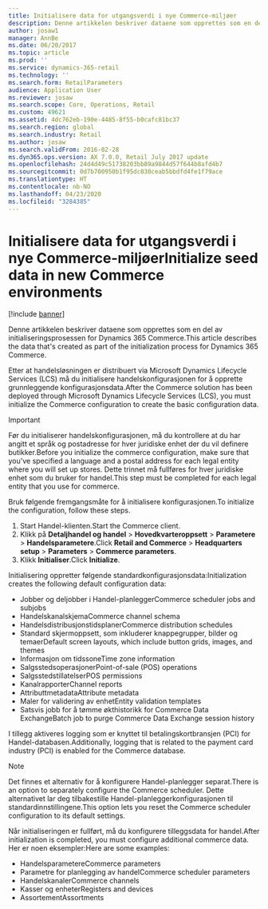 ```yaml
---
title: Initialisere data for utgangsverdi i nye Commerce-miljøer
description: Denne artikkelen beskriver dataene som opprettes som en del av initialiseringsprosessen for Dynamics 365 Commerce.
author: josaw1
manager: AnnBe
ms.date: 06/20/2017
ms.topic: article
ms.prod: ''
ms.service: dynamics-365-retail
ms.technology: ''
ms.search.form: RetailParameters
audience: Application User
ms.reviewer: josaw
ms.search.scope: Core, Operations, Retail
ms.custom: 49621
ms.assetid: 4dc762eb-190e-4485-8f55-b0cafc81bc37
ms.search.region: global
ms.search.industry: Retail
ms.author: josaw
ms.search.validFrom: 2016-02-28
ms.dyn365.ops.version: AX 7.0.0, Retail July 2017 update
ms.openlocfilehash: 24d4d49c51738203bb89a9844d57f644b8afd4b7
ms.sourcegitcommit: 0d7b700950b1f95dc030ceab5bbdfd4fe1f79ace
ms.translationtype: HT
ms.contentlocale: nb-NO
ms.lasthandoff: 04/23/2020
ms.locfileid: "3284385"
---
```

# <a name="initialize-seed-data-in-new-commerce-environments"></a><span data-ttu-id="ff08e-103">Initialisere data for utgangsverdi i nye Commerce-miljøer</span><span class="sxs-lookup"><span data-stu-id="ff08e-103">Initialize seed data in new Commerce environments</span></span>

[!include [banner](includes/banner.md)]

<span data-ttu-id="ff08e-104">Denne artikkelen beskriver dataene som opprettes som en del av initialiseringsprosessen for Dynamics 365 Commerce.</span><span class="sxs-lookup"><span data-stu-id="ff08e-104">This article describes the data that's created as part of the initialization process for Dynamics 365 Commerce.</span></span>

<span data-ttu-id="ff08e-105">Etter at handelsløsningen er distribuert via Microsoft Dynamics Lifecycle Services (LCS) må du initialisere handelskonfigurasjonen for å opprette grunnleggende konfigurasjonsdata.</span><span class="sxs-lookup"><span data-stu-id="ff08e-105">After the Commerce solution has been deployed through Microsoft Dynamics Lifecycle Services (LCS), you must initialize the Commerce configuration to create the basic configuration data.</span></span>

> [!IMPORTANT]
> <span data-ttu-id="ff08e-106">Før du initialiserer handelskonfigurasjonen, må du kontrollere at du har angitt et språk og postadresse for hver juridiske enhet der du vil definere butikker.</span><span class="sxs-lookup"><span data-stu-id="ff08e-106">Before you initialize the commerce configuration, make sure that you've specified a language and a postal address for each legal entity where you will set up stores.</span></span> <span data-ttu-id="ff08e-107">Dette trinnet må fullføres for hver juridiske enhet som du bruker for handel.</span><span class="sxs-lookup"><span data-stu-id="ff08e-107">This step must be completed for each legal entity that you use for commerce.</span></span>

<span data-ttu-id="ff08e-108">Bruk følgende fremgangsmåte for å initialisere konfigurasjonen.</span><span class="sxs-lookup"><span data-stu-id="ff08e-108">To initialize the configuration, follow these steps.</span></span>

1. <span data-ttu-id="ff08e-109">Start Handel-klienten.</span><span class="sxs-lookup"><span data-stu-id="ff08e-109">Start the Commerce client.</span></span>
2. <span data-ttu-id="ff08e-110">Klikk på **Detaljhandel og handel** &gt; **Hovedkvarteroppsett** &gt; **Parametere** &gt; **Handelsparametere**.</span><span class="sxs-lookup"><span data-stu-id="ff08e-110">Click **Retail and Commerce** &gt; **Headquarters setup** &gt; **Parameters** &gt; **Commerce parameters**.</span></span>
3. <span data-ttu-id="ff08e-111">Klikk **Initialiser**.</span><span class="sxs-lookup"><span data-stu-id="ff08e-111">Click **Initialize**.</span></span>

<span data-ttu-id="ff08e-112">Initialisering oppretter følgende standardkonfigurasjonsdata:</span><span class="sxs-lookup"><span data-stu-id="ff08e-112">Initialization creates the following default configuration data:</span></span>

- <span data-ttu-id="ff08e-113">Jobber og deljobber i Handel-planlegger</span><span class="sxs-lookup"><span data-stu-id="ff08e-113">Commerce scheduler jobs and subjobs</span></span>
- <span data-ttu-id="ff08e-114">Handelskanalskjema</span><span class="sxs-lookup"><span data-stu-id="ff08e-114">Commerce channel schema</span></span>
- <span data-ttu-id="ff08e-115">Handelsdistribusjonstidsplaner</span><span class="sxs-lookup"><span data-stu-id="ff08e-115">Commerce distribution schedules</span></span>
- <span data-ttu-id="ff08e-116">Standard skjermoppsett, som inkluderer knappegrupper, bilder og temaer</span><span class="sxs-lookup"><span data-stu-id="ff08e-116">Default screen layouts, which include button grids, images, and themes</span></span>
- <span data-ttu-id="ff08e-117">Informasjon om tidssone</span><span class="sxs-lookup"><span data-stu-id="ff08e-117">Time zone information</span></span>
- <span data-ttu-id="ff08e-118">Salgsstedsoperasjoner</span><span class="sxs-lookup"><span data-stu-id="ff08e-118">Point-of-sale (POS) operations</span></span>
- <span data-ttu-id="ff08e-119">Salgsstedstillatelser</span><span class="sxs-lookup"><span data-stu-id="ff08e-119">POS permissions</span></span>
- <span data-ttu-id="ff08e-120">Kanalrapporter</span><span class="sxs-lookup"><span data-stu-id="ff08e-120">Channel reports</span></span>
- <span data-ttu-id="ff08e-121">Attributtmetadata</span><span class="sxs-lookup"><span data-stu-id="ff08e-121">Attribute metadata</span></span>
- <span data-ttu-id="ff08e-122">Maler for validering av enhet</span><span class="sxs-lookup"><span data-stu-id="ff08e-122">Entity validation templates</span></span>
- <span data-ttu-id="ff08e-123">Satsvis jobb for å tømme økthistorikk for Commerce Data Exchange</span><span class="sxs-lookup"><span data-stu-id="ff08e-123">Batch job to purge Commerce Data Exchange session history</span></span>

<span data-ttu-id="ff08e-124">I tillegg aktiveres logging som er knyttet til betalingskortbransjen (PCI) for Handel-databasen.</span><span class="sxs-lookup"><span data-stu-id="ff08e-124">Additionally, logging that is related to the payment card industry (PCI) is enabled for the Commerce database.</span></span>

> [!NOTE]
> <span data-ttu-id="ff08e-125">Det finnes et alternativ for å konfigurere Handel-planlegger separat.</span><span class="sxs-lookup"><span data-stu-id="ff08e-125">There is an option to separately configure the Commerce scheduler.</span></span> <span data-ttu-id="ff08e-126">Dette alternativet lar deg tilbakestille Handel-planleggerkonfigurasjonen til standardinnstillingene.</span><span class="sxs-lookup"><span data-stu-id="ff08e-126">This option lets you reset the Commerce scheduler configuration to its default settings.</span></span>

<span data-ttu-id="ff08e-127">Når initialiseringen er fullført, må du konfigurere tilleggsdata for handel.</span><span class="sxs-lookup"><span data-stu-id="ff08e-127">After initialization is completed, you must configure additional commerce data.</span></span> <span data-ttu-id="ff08e-128">Her er noen eksempler:</span><span class="sxs-lookup"><span data-stu-id="ff08e-128">Here are some examples:</span></span>

- <span data-ttu-id="ff08e-129">Handelsparametere</span><span class="sxs-lookup"><span data-stu-id="ff08e-129">Commerce parameters</span></span>
- <span data-ttu-id="ff08e-130">Parametre for planlegging av handel</span><span class="sxs-lookup"><span data-stu-id="ff08e-130">Commerce scheduler parameters</span></span>
- <span data-ttu-id="ff08e-131">Handelskanaler</span><span class="sxs-lookup"><span data-stu-id="ff08e-131">Commerce channels</span></span>
- <span data-ttu-id="ff08e-132">Kasser og enheter</span><span class="sxs-lookup"><span data-stu-id="ff08e-132">Registers and devices</span></span>
- <span data-ttu-id="ff08e-133">Assortement</span><span class="sxs-lookup"><span data-stu-id="ff08e-133">Assortments</span></span>
